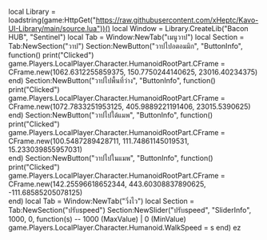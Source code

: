 local Library = loadstring(game:HttpGet("https://raw.githubusercontent.com/xHeptc/Kavo-UI-Library/main/source.lua"))()
local Window = Library.CreateLib("Bacon HUB", "Sentinel")
local Tab = Window:NewTab("เมนูวาป")
local Section = Tab:NewSection("วาป")
Section:NewButton("วาปไปอตอมมิก", "ButtonInfo", function()
    print("Clicked")
game.Players.LocalPlayer.Character.HumanoidRootPart.CFrame = CFrame.new(1062.6312255859375, 150.7750244140625, 23016.40234375)
end)
Section:NewButton("วาปไปพื้นที่ว่าง", "ButtonInfo", function()
    print("Clicked")
game.Players.LocalPlayer.Character.HumanoidRootPart.CFrame = CFrame.new(1072.7833251953125, 405.9889221191406, 23015.5390625)    
end)
Section:NewButton("วาปไปใต้แมพ", "ButtonInfo", function()
    print("Clicked")
game.Players.LocalPlayer.Character.HumanoidRootPart.CFrame = CFrame.new(100.5487289428711, 111.74861145019531, 15.233039855957031)    
end)
Section:NewButton("วาปไปในแมพ", "ButtonInfo", function()
    print("Clicked")
game.Players.LocalPlayer.Character.HumanoidRootPart.CFrame = CFrame.new(142.25596618652344, 443.60308837890625, -111.68585205078125)    
end)
local Tab = Window:NewTab("วิ่งไว")
local Section = Tab:NewSection("ปรับspeed")
Section:NewSlider("ปรับspeed", "SliderInfo", 1000, 0, function(s) -- 1000 (MaxValue) | 0 (MinValue)
    game.Players.LocalPlayer.Character.Humanoid.WalkSpeed = s
end)
ez
